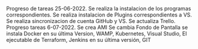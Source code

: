 Progreso de tareas 25-06-2022.
Se realiza la instalacion de los programas correspondientes.
Se realiza instalacion de Plugins correspondientes a VS.
Se realiza sincronizacion de cuenta GitHub y VS.
Se actualiza Trello.
Progreso tareas 6-07-2022.
Se crea AMI
Se cambia Fondo de Pantalla 
se instala Docker en su última Version, WAMP, Kubernetes, Visual Studio, El ejecutable de Terraform, Jenkins en su última versión, GIT 
